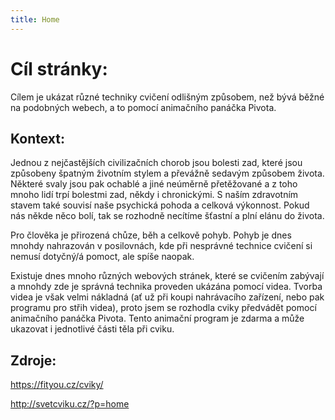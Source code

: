 ```yaml
---
title: Home
---
```


# Cíl stránky:

Cílem je ukázat různé techniky cvičení odlišným způsobem, než bývá běžné na podobných webech, a to pomocí animačního panáčka Pivota.

## Kontext:

Jednou z nejčastějších civilizačních chorob jsou bolesti zad, které jsou způsobeny špatným životním stylem a převážně sedavým způsobem života. Některé svaly jsou pak ochablé a jiné neúměrně přetěžované a z toho mnoho lidí trpí bolestmi zad, někdy i chronickými. S naším zdravotním stavem také souvisí naše psychická pohoda a celková výkonnost. Pokud nás někde něco bolí, tak se rozhodně necítíme šťastní a plní elánu do života.

Pro člověka je přirozená chůze, běh a celkově pohyb. Pohyb je dnes mnohdy nahrazován v posilovnách, kde při nesprávné technice cvičení si nemusí dotyčný/á pomoct, ale spíše naopak.

Existuje dnes mnoho různých webových stránek, které se cvičením zabývají a mnohdy zde je správná technika proveden ukázána pomocí videa. Tvorba videa je však velmi nákladná (ať už při koupi nahrávacího zařízení, nebo pak programu pro střih videa), proto jsem se rozhodla cviky předvádět pomocí animačního panáčka Pivota. Tento animační program je zdarma a může ukazovat i jednotlivé části těla při cviku.

## Zdroje:
<https://fityou.cz/cviky/>

<http://svetcviku.cz/?p=home>

